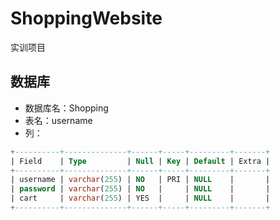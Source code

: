 # ShoppingWebsite
实训项目
## 数据库
- 数据库名：Shopping
- 表名：username
- 列：  
```sql
+----------+--------------+------+-----+---------+-------+
| Field    | Type         | Null | Key | Default | Extra |
+----------+--------------+------+-----+---------+-------+
| username | varchar(255) | NO   | PRI | NULL    |       |
| password | varchar(255) | NO   |     | NULL    |       |
| cart     | varchar(255) | YES  |     | NULL    |       |
+----------+--------------+------+-----+---------+-------+
```

